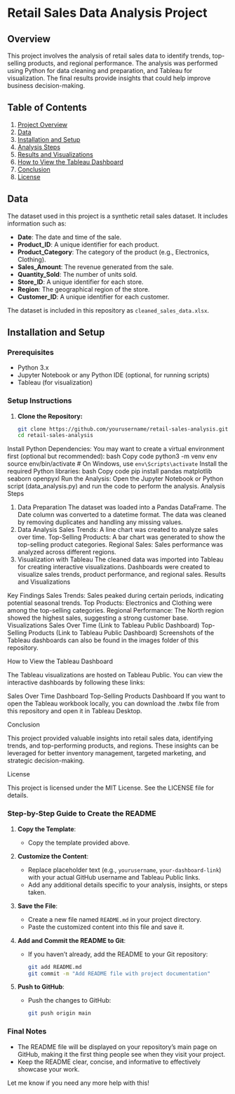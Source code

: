 # Retail Sales Data Analysis Project

## Overview

This project involves the analysis of retail sales data to identify trends, top-selling products, and regional performance. 
The analysis was performed using Python for data cleaning and preparation, and Tableau for visualization. 
The final results provide insights that could help improve business decision-making.

## Table of Contents

1. [Project Overview](#overview)
2. [Data](#data)
3. [Installation and Setup](#installation-and-setup)
4. [Analysis Steps](#analysis-steps)
5. [Results and Visualizations](#results-and-visualizations)
6. [How to View the Tableau Dashboard](#how-to-view-the-tableau-dashboard)
7. [Conclusion](#conclusion)
8. [License](#license)

## Data

The dataset used in this project is a synthetic retail sales dataset. It includes information such as:
- **Date**: The date and time of the sale.
- **Product_ID**: A unique identifier for each product.
- **Product_Category**: The category of the product (e.g., Electronics, Clothing).
- **Sales_Amount**: The revenue generated from the sale.
- **Quantity_Sold**: The number of units sold.
- **Store_ID**: A unique identifier for each store.
- **Region**: The geographical region of the store.
- **Customer_ID**: A unique identifier for each customer.

The dataset is included in this repository as `cleaned_sales_data.xlsx`.

## Installation and Setup

### Prerequisites

- Python 3.x
- Jupyter Notebook or any Python IDE (optional, for running scripts)
- Tableau (for visualization)

### Setup Instructions

1. **Clone the Repository:**
   ```bash
   git clone https://github.com/yourusername/retail-sales-analysis.git
   cd retail-sales-analysis
Install Python Dependencies:
You may want to create a virtual environment first (optional but recommended):
bash
Copy code
python3 -m venv env
source env/bin/activate  # On Windows, use `env\Scripts\activate`
Install the required Python libraries:
bash
Copy code
pip install pandas matplotlib seaborn openpyxl
Run the Analysis:
Open the Jupyter Notebook or Python script (data_analysis.py) and run the code to perform the analysis.
Analysis Steps

1. Data Preparation
The dataset was loaded into a Pandas DataFrame.
The Date column was converted to a datetime format.
The data was cleaned by removing duplicates and handling any missing values.
2. Data Analysis
Sales Trends: A line chart was created to analyze sales over time.
Top-Selling Products: A bar chart was generated to show the top-selling product categories.
Regional Sales: Sales performance was analyzed across different regions.
3. Visualization with Tableau
The cleaned data was imported into Tableau for creating interactive visualizations.
Dashboards were created to visualize sales trends, product performance, and regional sales.
Results and Visualizations

Key Findings
Sales Trends: Sales peaked during certain periods, indicating potential seasonal trends.
Top Products: Electronics and Clothing were among the top-selling categories.
Regional Performance: The North region showed the highest sales, suggesting a strong customer base.
Visualizations
Sales Over Time (Link to Tableau Public Dashboard)
Top-Selling Products (Link to Tableau Public Dashboard)
Screenshots of the Tableau dashboards can also be found in the images folder of this repository.

How to View the Tableau Dashboard

The Tableau visualizations are hosted on Tableau Public. You can view the interactive dashboards by following these links:

Sales Over Time Dashboard
Top-Selling Products Dashboard
If you want to open the Tableau workbook locally, you can download the .twbx file from this repository and open it in Tableau Desktop.

Conclusion

This project provided valuable insights into retail sales data, identifying trends, and top-performing products, and regions. 
These insights can be leveraged for better inventory management, targeted marketing, and strategic decision-making.

License

This project is licensed under the MIT License. See the LICENSE file for details.


### Step-by-Step Guide to Create the README

1. **Copy the Template**:
   - Copy the template provided above.

2. **Customize the Content**:
   - Replace placeholder text (e.g., `yourusername`, `your-dashboard-link`) with your actual GitHub username and Tableau Public links.
   - Add any additional details specific to your analysis, insights, or steps taken.

3. **Save the File**:
   - Create a new file named `README.md` in your project directory.
   - Paste the customized content into this file and save it.

4. **Add and Commit the README to Git**:
   - If you haven’t already, add the README to your Git repository:
     ```bash
     git add README.md
     git commit -m "Add README file with project documentation"
     ```

5. **Push to GitHub**:
   - Push the changes to GitHub:
     ```bash
     git push origin main
     ```

### Final Notes

- The README file will be displayed on your repository’s main page on GitHub, making it the first thing people see when they visit your project.
- Keep the README clear, concise, and informative to effectively showcase your work.

Let me know if you need any more help with this!







